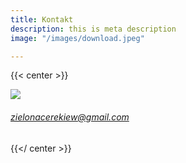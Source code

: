 ```yaml
---
title: Kontakt
description: this is meta description
image: "/images/download.jpeg"

---
```

{{< center >}}

![](/images/download.jpeg)

###### zielonacerekiew@gmail.com

{{</ center >}}